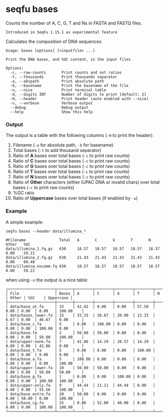 # seqfu bases

Counts the number of A, C, G, T and Ns in FASTA and FASTQ files.

```note
Introduced in SeqFu 1.15.1 as experimental feature
```

Calculates the composition of DNA sequences

```text
Usage: bases [options] [<inputfile> ...]

Print the DNA bases, and %GC content, in the input files

Options:
  -c, --raw-counts       Print counts and not ratios
  -t, --thousands        Print thousands separator
  -a, --abspath          Print absolute path 
  -b, --basename         Print the basename of the file
  -n, --nice             Print terminal table
  -d, --digits INT       Number of digits to print [default: 2]
  -H, --header           Print header (auto enabled with --nice)
  -v, --verbose          Verbose output
  --debug                Debug output
  --help                 Show this help
```

### Output

The output is a table with the following columns (`-H` to print the header):

1. Filename (`-a` for absolute path, `-b` for basename)
2. Total bases (`-t` to add thousand separator)
3. Ratio of **A** bases over total bases (`-c` to print raw counts)
4. Ratio of **C** bases over total bases (`-c` to print raw counts)
5. Ratio of **G** bases over total bases (`-c` to print raw counts)
6. Ratio of **T** bases over total bases (`-c` to print raw counts)
7. Ratio of **N** bases over total bases (`-c` to print raw counts)
8. Ratio of **Other** characters (either IUPAC DNA or invalid chars) over total bases (`-c` to print raw counts)
9. %GC ratio
10. Ratio of **Uppercase** bases over total bases (if enabled by `-u`)

### Example

A simple example:

```text
seqfu bases --header data/illumina_*

#Filename               Total   A       C       G       T       N       Other   %GC
data/illumina_1.fq.gz   630     18.57   18.57   18.57   18.57   18.57   0.00    59.21
data/illumina_2.fq.gz   630     21.43   21.43   21.43   21.43   21.43   0.00    60.48
data/illumina_nocomm.fq 630     18.57   18.57   18.57   18.57   18.57   0.00    59.21
```

when using `-n` the output is a nice table:

```text
┌─────────────────────┬───────┬────────┬────────┬────────┬────────┬──────┬───────┬────────┬───────────┐
│ File                │ Bases │ A      │ C      │ G      │ T      │ N    │ Other │ %GC    │ Uppercase │
├─────────────────────┼───────┼────────┼────────┼────────┼────────┼──────┼───────┼────────┼───────────┤
│ data/base_at.fa     │ 33    │ 42.42  │ 0.00   │ 0.00   │ 57.58  │ 0.00 │ 0.00  │ 0.00   │ 100.00    │
│ data/bases_lower.fa │ 15    │ 33.33  │ 26.67  │ 20.00  │ 13.33  │ 6.67 │ 0.00  │ 46.67  │ 0.00      │
│ data/base_c.fa      │ 5     │ 0.00   │ 100.00 │ 0.00   │ 0.00   │ 0.00 │ 0.00  │ 100.00 │ 0.00      │
│ data/base.fa        │ 2     │ 50.00  │ 50.00  │ 0.00   │ 0.00   │ 0.00 │ 0.00  │ 50.00  │ 100.00    │
│ data/upper-none.fa  │ 7     │ 42.86  │ 14.29  │ 28.57  │ 14.29  │ 0.00 │ 0.00  │ 42.86  │ 0.00      │
│ data/base_t.fa      │ 5     │ 0.00   │ 0.00   │ 0.00   │ 100.00 │ 0.00 │ 0.00  │ 0.00   │ 0.00      │
│ data/base_a.fa      │ 5     │ 100.00 │ 0.00   │ 0.00   │ 0.00   │ 0.00 │ 0.00  │ 0.00   │ 100.00    │
│ data/upper-lower.fa │ 10    │ 50.00  │ 50.00  │ 0.00   │ 0.00   │ 0.00 │ 0.00  │ 50.00  │ 50.00     │
│ data/base_g.fa      │ 1     │ 0.00   │ 0.00   │ 100.00 │ 0.00   │ 0.00 │ 0.00  │ 100.00 │ 100.00    │
│ data/upper-only.fa  │ 9     │ 44.44  │ 11.11  │ 44.44  │ 0.00   │ 0.00 │ 0.00  │ 55.56  │ 100.00    │
│ data/base_extra.fa  │ 20    │ 50.00  │ 0.00   │ 0.00   │ 0.00   │ 0.00 │ 50.00 │ 0.00   │ 100.00    │
│ data/base_cg.fa     │ 25    │ 0.00   │ 52.00  │ 48.00  │ 0.00   │ 0.00 │ 0.00  │ 100.00 │ 100.00    │
└─────────────────────┴───────┴────────┴────────┴────────┴────────┴──────┴───────┴────────┴───────────┘
```
